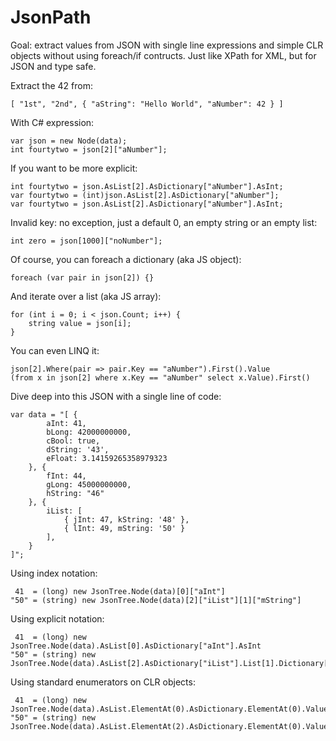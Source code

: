 JsonPath
========

Goal: extract values from JSON with single line expressions and simple CLR objects without using foreach/if contructs. Just like XPath for XML, but for JSON and type safe.

Extract the 42 from:

    [ "1st", "2nd", { "aString": "Hello World", "aNumber": 42 } ]

With C# expression:

    var json = new Node(data);
    int fourtytwo = json[2]["aNumber"];

If you want to be more explicit:

    int fourtytwo = json.AsList[2].AsDictionary["aNumber"].AsInt;
    var fourtytwo = (int)json.AsList[2].AsDictionary["aNumber"];
    var fourtytwo = json.AsList[2].AsDictionary["aNumber"].AsInt;

Invalid key: no exception, just a default 0, an empty string or an empty list:

    int zero = json[1000]["noNumber"];

Of course, you can foreach a dictionary (aka JS object):

    foreach (var pair in json[2]) {}

And iterate over a list (aka JS array):

    for (int i = 0; i < json.Count; i++) {
        string value = json[i];
    }

You can even LINQ it:

    json[2].Where(pair => pair.Key == "aNumber").First().Value
    (from x in json[2] where x.Key == "aNumber" select x.Value).First()

Dive deep into this JSON with a single line of code:

    var data = "[ { 
            aInt: 41, 
            bLong: 42000000000, 
            cBool: true, 
            dString: '43', 
            eFloat: 3.14159265358979323 
        }, { 
            fInt: 44, 
            gLong: 45000000000, 
            hString: "46"
        }, { 
            iList: [ 
                { jInt: 47, kString: '48' }, 
                { lInt: 49, mString: '50' }
            ], 
        }
    ]";

Using index notation:

     41  = (long) new JsonTree.Node(data)[0]["aInt"]
    "50" = (string) new JsonTree.Node(data)[2]["iList"][1]["mString"]

Using explicit notation:

     41  = (long) new JsonTree.Node(data).AsList[0].AsDictionary["aInt"].AsInt
    "50" = (string) new JsonTree.Node(data).AsList[2].AsDictionary["iList"].List[1].Dictionary["mString"].AsString

Using standard enumerators on CLR objects:

     41  = (long) new JsonTree.Node(data).AsList.ElementAt(0).AsDictionary.ElementAt(0).Value
    "50" = (string) new JsonTree.Node(data).AsList.ElementAt(2).AsDictionary.ElementAt(0).Value.AsList.ElementAt(1).AsDictionary.ElementAt(1).Value

